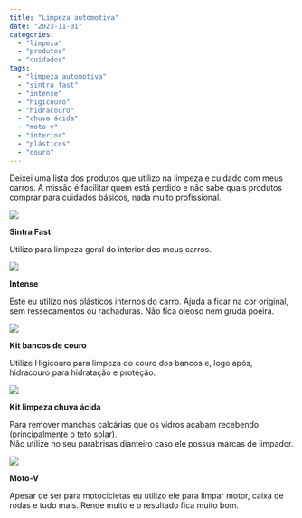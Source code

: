```yaml
---
title: "Limpeza automotiva"
date: "2023-11-01"
categories:
  - "limpeza"
  - "produtos"
  - "cuidados"
tags:
  - "limpeza automotiva"
  - "sintra fast"
  - "intense"
  - "higicouro"
  - "hidracouro"
  - "chuva ácida"
  - "moto-v"
  - "interior"
  - "plásticos"
  - "couro"
---
```


Deixei uma lista dos produtos que utilizo na limpeza e cuidado com meus carros. A missão é facilitar quem está perdido e não sabe quais produtos comprar para cuidados básicos, nada muito profissional.

[![](https://garagemdomadeira.com/wp-content/uploads/2023/11/screenshot-2023-11-01-as-17.18.38.jpg?w=1024)](https://mercadolivre.com.br/sec/1Muxz77)

**Sintra Fast**

Utilizo para limpeza geral do interior dos meus carros.

[![](https://garagemdomadeira.com/wp-content/uploads/2023/11/screenshot-2023-11-01-as-17.20.36.jpg?w=1024)](https://mercadolivre.com/sec/2B9bdvq)

**Intense**

Este eu utilizo nos plásticos internos do carro. Ajuda a ficar na cor original, sem ressecamentos ou rachaduras. Não fica oleoso nem gruda poeira.

[![](https://garagemdomadeira.com/wp-content/uploads/2023/11/screenshot-2023-11-01-as-17.22.40.jpg?w=1024)](https://mercadolivre.com.br/sec/2dTMxWX)

**Kit bancos de couro**

Utilize Higicouro para limpeza do couro dos bancos e, logo após, hidracouro para hidratação e proteção.

[![](https://garagemdomadeira.com/wp-content/uploads/2023/11/screenshot-2023-11-01-as-17.23.53.jpg?w=1024)](https://mercadolivre.com.br/sec/1sPTN8w)

**Kit limpeza chuva ácida**

Para remover manchas calcárias que os vidros acabam recebendo (principalmente o teto solar).  
Não utilize no seu parabrisas dianteiro caso ele possua marcas de limpador.

[![](https://garagemdomadeira.com/wp-content/uploads/2023/11/screenshot-2023-11-01-as-17.29.04.jpg?w=1024)](https://mercadolivre.com.br/sec/2ztq7c2)

**Moto-V**

Apesar de ser para motocicletas eu utilizo ele para limpar motor, caixa de rodas e tudo mais. Rende muito e o resultado fica muito bom.
